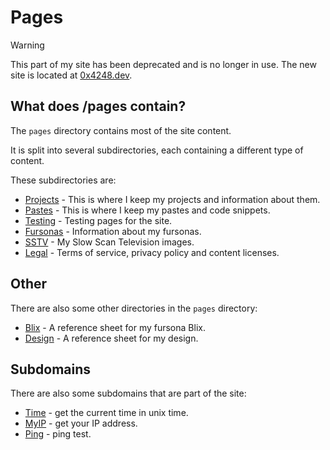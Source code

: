 # Pages

> [!WARNING]
> This part of my site has been deprecated and is no longer in use. The new site is located at [0x4248.dev](https://0x4248.dev/notebook).

## What does /pages contain?

The `pages` directory contains most of the site content.

It is split into several subdirectories, each containing a different type of content.

These subdirectories are:

*   [Projects](projects) - This is where I keep my projects and information about them.
*   [Pastes](pastes) - This is where I keep my pastes and code snippets.
*   [Testing](testing) - Testing pages for the site.
*   [Fursonas](fursonas) - Information about my fursonas.
*   [SSTV](SSTV) - My Slow Scan Television images.
*   [Legal](/Legal) - Terms of service, privacy policy and content licenses.

## Other

There are also some other directories in the `pages` directory:

*   [Blix](blix) - A reference sheet for my fursona Blix.
*   [Design](design) - A reference sheet for my design.

## Subdomains

There are also some subdomains that are part of the site:

*   [Time](https://time.0x4248.dev) - get the current time in unix time.
*   [MyIP](https://myip.0x4248.dev) - get your IP address.
*   [Ping](https://ping.0x4248.dev) - ping test.
